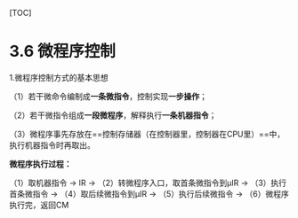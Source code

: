 [TOC]

# 3.6 微程序控制

1.微程序控制方式的基本思想

（1）若干微命令编制成**一条微指令**，控制实现**一步操作**；

（2）若干微指令组成**一段微程序**，解释执行**一条机器指令**；

（3）微程序事先存放在==控制存储器（在控制器里，控制器在CPU里）==中，执行机器指令时再取出。

**微程序执行过程：**

（1）取机器指令 $\to$ IR $\to$ （2）转微程序入口，取首条微指令到μIR $\to$ （3）执行首条微指令 $\to$ （4）取后续微指令到μIR $\to$ （5）执行后续微指令 $\to$ （6）微程序执行完，返回CM


